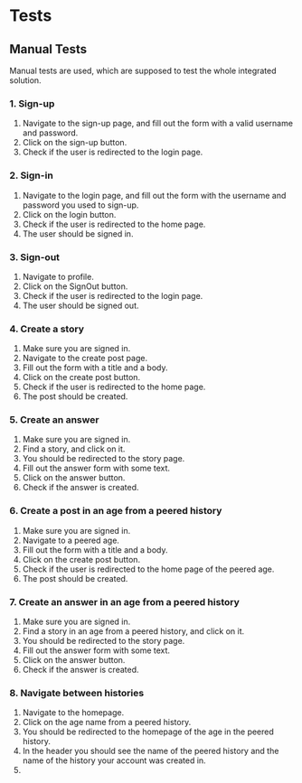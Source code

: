 # Tests

## Manual Tests

Manual tests are used, which are supposed to test the whole integrated solution.

### 1. Sign-up
1. Navigate to the sign-up page, and fill out the form with a valid username and password.
2. Click on the sign-up button.
3. Check if the user is redirected to the login page.

### 2. Sign-in
1. Navigate to the login page, and fill out the form with the username and password you used to sign-up.
2. Click on the login button.
3. Check if the user is redirected to the home page.
4. The user should be signed in.

### 3. Sign-out
1. Navigate to profile.
2. Click on the SignOut button.
3. Check if the user is redirected to the login page.
4. The user should be signed out.

### 4. Create a story
1. Make sure you are signed in.
2. Navigate to the create post page.
3. Fill out the form with a title and a body.
4. Click on the create post button.
5. Check if the user is redirected to the home page.
6. The post should be created.

### 5. Create an answer
1. Make sure you are signed in.
2. Find a story, and click on it.
3. You should be redirected to the story page.
4. Fill out the answer form with some text.
5. Click on the answer button.
6. Check if the answer is created.

### 6. Create a post in an age from a peered history
1. Make sure you are signed in.
2. Navigate to a peered age.
3. Fill out the form with a title and a body.
4. Click on the create post button.
5. Check if the user is redirected to the home page of the peered age.
6. The post should be created.

### 7. Create an answer in an age from a peered history
1. Make sure you are signed in.
2. Find a story in an age from a peered history, and click on it.
3. You should be redirected to the story page.
4. Fill out the answer form with some text.
5. Click on the answer button.
6. Check if the answer is created.

### 8. Navigate between histories
1. Navigate to the homepage.
2. Click on the age name from a peered history.
3. You should be redirected to the homepage of the age in the peered history.
4. In the header you should see the name of the peered history and the name of the history your account was created in.
5. 
